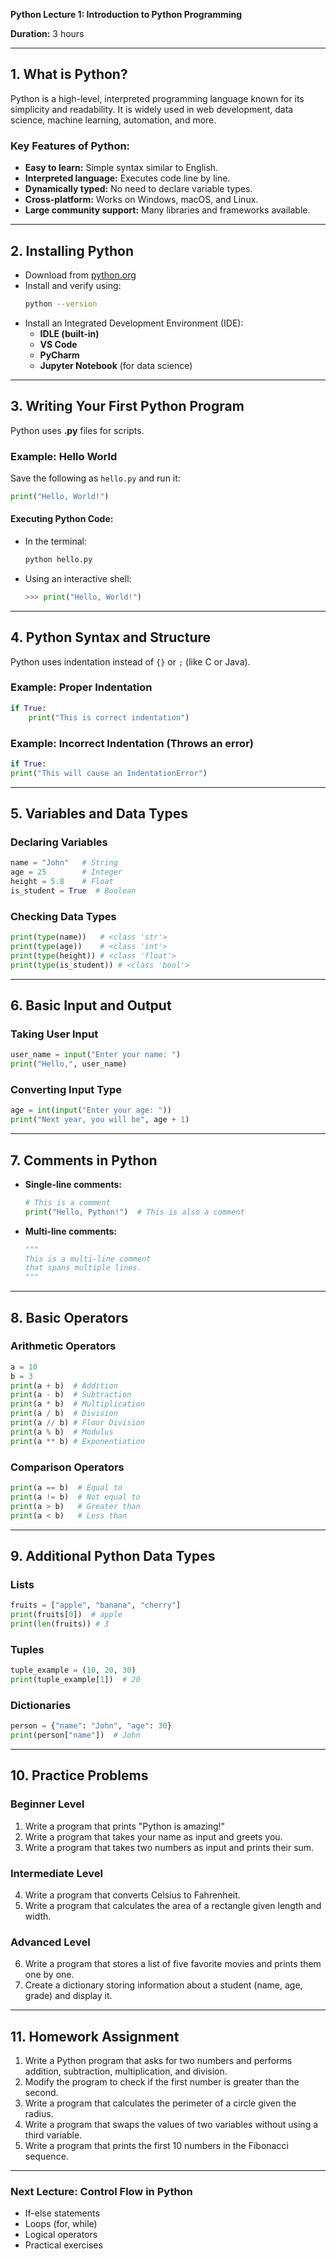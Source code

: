 **Python Lecture 1: Introduction to Python Programming**

**Duration:** 3 hours  

---

## **1. What is Python?**  
Python is a high-level, interpreted programming language known for its simplicity and readability. It is widely used in web development, data science, machine learning, automation, and more.

### **Key Features of Python:**  
- **Easy to learn:** Simple syntax similar to English.  
- **Interpreted language:** Executes code line by line.  
- **Dynamically typed:** No need to declare variable types.  
- **Cross-platform:** Works on Windows, macOS, and Linux.  
- **Large community support:** Many libraries and frameworks available.  

---

## **2. Installing Python**  
- Download from [python.org](https://www.python.org/downloads/)  
- Install and verify using:  
  ```bash
  python --version
  ```
- Install an Integrated Development Environment (IDE):  
  - **IDLE (built-in)**  
  - **VS Code**  
  - **PyCharm**  
  - **Jupyter Notebook** (for data science)  

---

## **3. Writing Your First Python Program**  
Python uses **.py** files for scripts.  

### **Example: Hello World**  
Save the following as `hello.py` and run it:  
```python
print("Hello, World!")
```

#### **Executing Python Code:**  
- In the terminal:  
  ```bash
  python hello.py
  ```
- Using an interactive shell:  
  ```python
  >>> print("Hello, World!")
  ```

---

## **4. Python Syntax and Structure**  
Python uses indentation instead of `{}` or `;` (like C or Java).  

### **Example: Proper Indentation**  
```python
if True:
    print("This is correct indentation")
```

### **Example: Incorrect Indentation (Throws an error)**
```python
if True:
print("This will cause an IndentationError")
```

---

## **5. Variables and Data Types**  
### **Declaring Variables**  
```python
name = "John"   # String
age = 25        # Integer
height = 5.8    # Float
is_student = True  # Boolean
```

### **Checking Data Types**  
```python
print(type(name))   # <class 'str'>
print(type(age))    # <class 'int'>
print(type(height)) # <class 'float'>
print(type(is_student)) # <class 'bool'>
```

---

## **6. Basic Input and Output**  
### **Taking User Input**  
```python
user_name = input("Enter your name: ")
print("Hello,", user_name)
```

### **Converting Input Type**  
```python
age = int(input("Enter your age: "))
print("Next year, you will be", age + 1)
```

---

## **7. Comments in Python**  
- **Single-line comments:**  
  ```python
  # This is a comment
  print("Hello, Python!")  # This is also a comment
  ```
- **Multi-line comments:**  
  ```python
  """
  This is a multi-line comment
  that spans multiple lines.
  """
  ```

---

## **8. Basic Operators**  
### **Arithmetic Operators**  
```python
a = 10
b = 3
print(a + b)  # Addition
print(a - b)  # Subtraction
print(a * b)  # Multiplication
print(a / b)  # Division
print(a // b) # Floor Division
print(a % b)  # Modulus
print(a ** b) # Exponentiation
```

### **Comparison Operators**
```python
print(a == b)  # Equal to
print(a != b)  # Not equal to
print(a > b)   # Greater than
print(a < b)   # Less than
```

---

## **9. Additional Python Data Types**
### **Lists**
```python
fruits = ["apple", "banana", "cherry"]
print(fruits[0])  # apple
print(len(fruits)) # 3
```

### **Tuples**
```python
tuple_example = (10, 20, 30)
print(tuple_example[1])  # 20
```

### **Dictionaries**
```python
person = {"name": "John", "age": 30}
print(person["name"])  # John
```

---

## **10. Practice Problems**  
### **Beginner Level**  
1. Write a program that prints "Python is amazing!"  
2. Write a program that takes your name as input and greets you.  
3. Write a program that takes two numbers as input and prints their sum.  

### **Intermediate Level**  
4. Write a program that converts Celsius to Fahrenheit.  
5. Write a program that calculates the area of a rectangle given length and width.  

### **Advanced Level**
6. Write a program that stores a list of five favorite movies and prints them one by one.
7. Create a dictionary storing information about a student (name, age, grade) and display it.

---

## **11. Homework Assignment**  
1. Write a Python program that asks for two numbers and performs addition, subtraction, multiplication, and division.  
2. Modify the program to check if the first number is greater than the second.  
3. Write a program that calculates the perimeter of a circle given the radius.  
4. Write a program that swaps the values of two variables without using a third variable.  
5. Write a program that prints the first 10 numbers in the Fibonacci sequence.  

---

### **Next Lecture: Control Flow in Python**  
- If-else statements  
- Loops (for, while)  
- Logical operators  
- Practical exercises  

